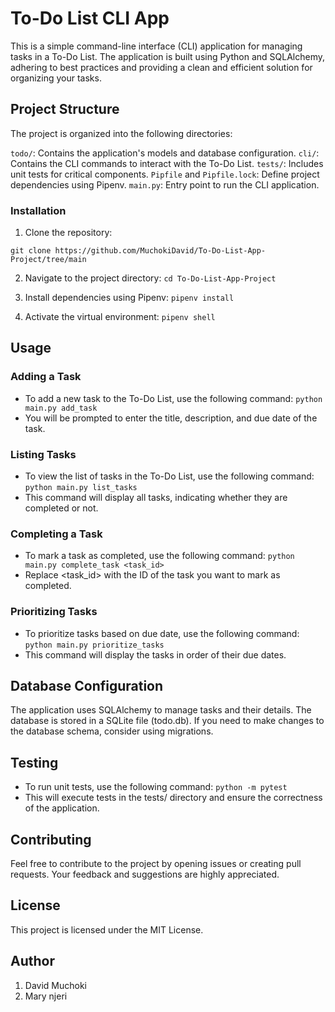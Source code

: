# To-Do List CLI App
This is a simple command-line interface (CLI) application for managing tasks in a To-Do List. The application is built using Python and SQLAlchemy, adhering to best practices and providing a clean and efficient solution for organizing your tasks.

## Project Structure
The project is organized into the following directories:

`todo/`: Contains the application's models and database configuration.
`cli/`: Contains the CLI commands to interact with the To-Do List.
`tests/`: Includes unit tests for critical components.
`Pipfile` and `Pipfile.lock`: Define project dependencies using Pipenv.
`main.py`: Entry point to run the CLI application.

### Installation
1. Clone the repository:

`git clone https://github.com/MuchokiDavid/To-Do-List-App-Project/tree/main`

2. Navigate to the project directory:
`cd To-Do-List-App-Project`

3. Install dependencies using Pipenv:
`pipenv install`

4. Activate the virtual environment:
`pipenv shell`

## Usage
### Adding a Task
- To add a new task to the To-Do List, use the following command:
`python main.py add_task`
- You will be prompted to enter the title, description, and due date of the task.

### Listing Tasks
- To view the list of tasks in the To-Do List, use the following command:
`python main.py list_tasks`
- This command will display all tasks, indicating whether they are completed or not.

### Completing a Task
- To mark a task as completed, use the following command:
`python main.py complete_task <task_id>`
- Replace <task_id> with the ID of the task you want to mark as completed.

### Prioritizing Tasks
- To prioritize tasks based on due date, use the following command:
`python main.py prioritize_tasks`
- This command will display the tasks in order of their due dates.

## Database Configuration
The application uses SQLAlchemy to manage tasks and their details. The database is stored in a SQLite file (todo.db). If you need to make changes to the database schema, consider using migrations.

## Testing
- To run unit tests, use the following command:
`python -m pytest`
- This will execute tests in the tests/ directory and ensure the correctness of the application.

## Contributing
Feel free to contribute to the project by opening issues or creating pull requests. Your feedback and suggestions are highly appreciated.

## License
This project is licensed under the MIT License.

## Author
1. David Muchoki
2. Mary njeri